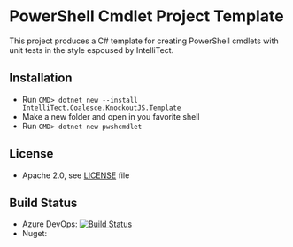 PowerShell Cmdlet Project Template
======
This project produces a C# template for creating PowerShell cmdlets with unit tests in the style espoused by IntelliTect.

## Installation
* Run
  ``CMD> dotnet new --install IntelliTect.Coalesce.KnockoutJS.Template``
* Make a new folder and open in you favorite shell
* Run 
  ``CMD> dotnet new pwshcmdlet``

## License 
* Apache 2.0, see [LICENSE](https://github.com/IntelliTect/cmdlet-template/blob/master/license.txt) file

## Build Status 
* Azure DevOps: [![Build Status](https://intellitect.visualstudio.com/IntelliTect/_apis/build/status/IntelliTect-Cmdlet-Template-Pack?branchName=master)](https://intellitect.visualstudio.com/IntelliTect/_build/latest?definitionId=61&branchName=master)
* Nuget: 
